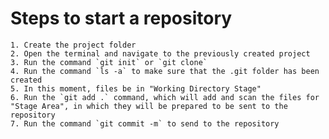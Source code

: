  # Steps to start a repository 
    1. Create the project folder 
    2. Open the terminal and navigate to the previously created project
    3. Run the command `git init` or `git clone`
    4. Run the command `ls -a` to make sure that the .git folder has been created 
    5. In this moment, files be in "Working Directory Stage"
    6. Run the `git add .` command, which will add and scan the files for "Stage Area", in which they will be prepared to be sent to the repository
    7. Run the command `git commit -m` to send to the repository




